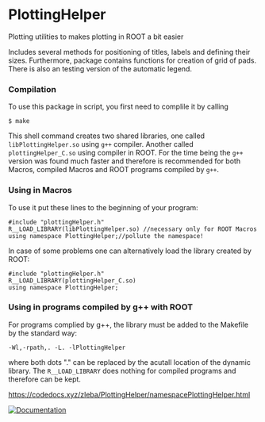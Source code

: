 # PlottingHelper
Plotting utilities to makes plotting in ROOT a bit easier

Includes several methods for positioning of titles, labels and defining their sizes.
Furthermore, package contains functions for creation of grid of pads.
There is also an testing version of the automatic legend.

### Compilation

To use this package in script, you first need to complile it by calling
```
$ make
```

This shell command creates two shared libraries, one called `libPlottingHelper.so` using `g++` compiler.
Another called `plottingHelper_C.so` using compiler in ROOT.
For the time being the `g++` version was found much faster and therefore is recommended for both Macros, compiled Macros and ROOT programs compiled by `g++`.

### Using in Macros

To use it put these lines to the beginning of your program:
```
#include "plottingHelper.h"
R__LOAD_LIBRARY(libPlottingHelper.so) //necessary only for ROOT Macros
using namespace PlottingHelper;//pollute the namespace!
```

In case of some problems one can alternatively load the library created by ROOT:
```
#include "plottingHelper.h"
R__LOAD_LIBRARY(plottingHelper_C.so)
using namespace PlottingHelper;
```
### Using in programs compiled by g++ with ROOT

For programs complied by g++, the library must be added to the Makefile by the standard way:
```
-Wl,-rpath,. -L. -lPlottingHelper
```
where both dots "." can be replaced by the acutall location of the dynamic library.
The `R__LOAD_LIBRARY` does nothing for compiled programs and therefore can be kept.


https://codedocs.xyz/zleba/PlottingHelper/namespacePlottingHelper.html

[![Documentation](https://codedocs.xyz/zleba/PlottingHelper.svg)](https://codedocs.xyz/zleba/PlottingHelper/)
